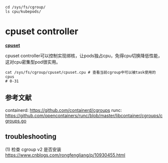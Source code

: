 





```shell
cd /sys/fs/cgroup/
ls cpu/kubepods/
```





# cpuset controller 
**[cpuset](https://www.kernel.org/doc/html/latest/admin-guide/cgroup-v2.html#cpuset)**

cpuset controller可以控制实现绑核，让pods独占cpu，免得cpu切换降低性能，这对cpu密集型pod很实用。
```shell
cat /sys/fs/cgroup/cpuset/cpuset.cpu # 查看当前cgroup中可以被task使用的cpus
# 0-31

```











## 参考文献
containerd: https://github.com/containerd/cgroups
runc: https://github.com/opencontainers/runc/blob/master/libcontainer/cgroups/cgroups.go


## troubleshooting
(1) 检查 cgroup v2 是否安装
https://www.cnblogs.com/rongfengliang/p/10930455.html



